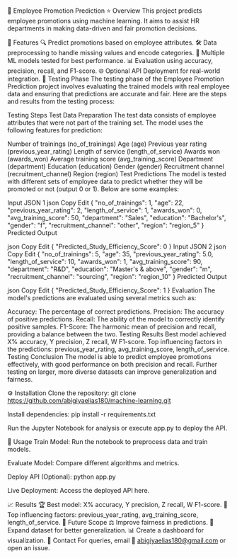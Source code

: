 🚀 Employee Promotion Prediction
⭐️ Overview
This project predicts employee promotions using machine learning. It aims to assist HR departments in making data-driven and fair promotion decisions.

📌 Features
🔍 Predict promotions based on employee attributes.
🛠 Data preprocessing to handle missing values and encode categories.
🤖 Multiple ML models tested for best performance.
📊 Evaluation using accuracy, precision, recall, and F1-score.
🌐 Optional API Deployment for real-world integration.
🧪 Testing Phase
The testing phase of the Employee Promotion Prediction project involves evaluating the trained models with real employee data and ensuring that predictions are accurate and fair. Here are the steps and results from the testing process:

Testing Steps
Test Data Preparation
The test data consists of employee attributes that were not part of the training set. The model uses the following features for prediction:

Number of trainings (no_of_trainings)
Age (age)
Previous year rating (previous_year_rating)
Length of service (length_of_service)
Awards won (awards_won)
Average training score (avg_training_score)
Department (department)
Education (education)
Gender (gender)
Recruitment channel (recruitment_channel)
Region (region)
Test Predictions
The model is tested with different sets of employee data to predict whether they will be promoted or not (output 0 or 1). Below are some examples:

Input JSON 1
json
Copy
Edit
{
  "no_of_trainings": 1,
  "age": 22,
  "previous_year_rating": 2,
  "length_of_service": 1,
  "awards_won": 0,
  "avg_training_score": 50,
  "department": "Sales",
  "education": "Bachelor's",
  "gender": "f",
  "recruitment_channel": "other",
  "region": "region_5"
}
Predicted Output

json
Copy
Edit
{
  "Predicted_Study_Efficiency_Score": 0
}
Input JSON 2
json
Copy
Edit
{
  "no_of_trainings": 5,
  "age": 35,
  "previous_year_rating": 5.0,
  "length_of_service": 10,
  "awards_won": 1,
  "avg_training_score": 90,
  "department": "R&D",
  "education": "Master's & above",
  "gender": "m",
  "recruitment_channel": "sourcing",
  "region": "region_10"
}
Predicted Output

json
Copy
Edit
{
  "Predicted_Study_Efficiency_Score": 1
}
Evaluation
The model's predictions are evaluated using several metrics such as:

Accuracy: The percentage of correct predictions.
Precision: The accuracy of positive predictions.
Recall: The ability of the model to correctly identify positive samples.
F1-Score: The harmonic mean of precision and recall, providing a balance between the two.
Testing Results
Best model achieved X% accuracy, Y precision, Z recall, W F1-score.
Top influencing factors in the predictions: previous_year_rating, avg_training_score, length_of_service.
Testing Conclusion
The model is able to predict employee promotions effectively, with good performance on both precision and recall. Further testing on larger, more diverse datasets can improve generalization and fairness.

⚙️ Installation
Clone the repository:
git clone https://github.com/abigiyaelias180/machine-learning.git

Install dependencies:
pip install -r requirements.txt

Run the Jupyter Notebook for analysis or execute app.py to deploy the API.

🚀 Usage
Train Model: Run the notebook to preprocess data and train models.

Evaluate Model: Compare different algorithms and metrics.

Deploy API (Optional):
python app.py

Live Deployment: Access the deployed API here.

📈 Results
🏆 Best model: X% accuracy, Y precision, Z recall, W F1-score.
🔑 Top influencing factors: previous_year_rating, avg_training_score, length_of_service.
🔮 Future Scope
⚖️ Improve fairness in predictions.
📂 Expand dataset for better generalization.
📊 Create a dashboard for visualization.
📩 Contact
For queries, email 📧 abigiyaelias180@gmail.com or open an issue.

